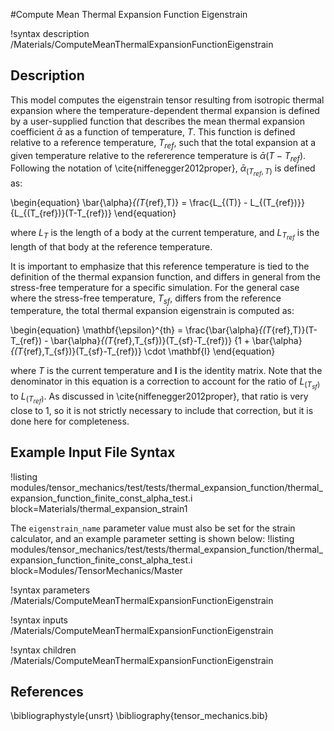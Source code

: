 #Compute Mean Thermal Expansion Function Eigenstrain

!syntax description /Materials/ComputeMeanThermalExpansionFunctionEigenstrain

## Description
This model computes the eigenstrain tensor resulting from isotropic thermal expansion where the temperature-dependent thermal expansion is defined by a user-supplied function that describes the mean thermal expansion coefficient $\bar{\alpha}$ as a function of temperature, $T$. This function is defined relative to a reference temperature, $T_{ref}$, such that the total expansion at a given temperature relative to the refererence temperature is $\bar{\alpha}(T-T_{ref})$.  Following the notation of \cite{niffenegger2012proper}, $\bar{\alpha}_{(T_{ref},T)}$ is defined as:

\begin{equation}
\bar{\alpha}_{(T_{ref},T)} = \frac{L_{(T)} - L_{(T_{ref})}}{L_{(T_{ref})}(T-T_{ref})}
\end{equation}

where $L_{T}$ is the length of a body at the current temperature, and $L_{T_{ref}}$ is the length of that body at the reference temperature.

It is important to emphasize that this reference temperature is tied to the definition of the thermal expansion function, and differs in general from the stress-free temperature for a specific simulation.  For the general case where the stress-free temperature, $T_{sf}$, differs from the reference temperature, the total thermal expansion eigenstrain is computed as:

\begin{equation}
\mathbf{\epsilon}^{th} = \frac{\bar{\alpha}_{(T_{ref},T)}(T-T_{ref}) - \bar{\alpha}_{(T_{ref},T_{sf})}(T_{sf}-T_{ref})}
{1 + \bar{\alpha}_{(T_{ref},T_{sf})}(T_{sf}-T_{ref})} \cdot \mathbf{I}
\end{equation}

where $T$ is the current temperature and $\mathbf{I}$ is the identity matrix.  Note that the denominator in this equation is a correction to account for the ratio of $L_{(T_{sf})}$ to $L_{(T_{ref})}$. As discussed in \cite{niffenegger2012proper}, that ratio is very close to 1, so it is not strictly necessary to include that correction, but it is done here for completeness.

## Example Input File Syntax
!listing modules/tensor_mechanics/test/tests/thermal_expansion_function/thermal_expansion_function_finite_const_alpha_test.i block=Materials/thermal_expansion_strain1

The `eigenstrain_name` parameter value must also be set for the strain calculator, and an example parameter setting is shown below:
!listing modules/tensor_mechanics/test/tests/thermal_expansion_function/thermal_expansion_function_finite_const_alpha_test.i block=Modules/TensorMechanics/Master

!syntax parameters /Materials/ComputeMeanThermalExpansionFunctionEigenstrain

!syntax inputs /Materials/ComputeMeanThermalExpansionFunctionEigenstrain

!syntax children /Materials/ComputeMeanThermalExpansionFunctionEigenstrain

## References
\bibliographystyle{unsrt}
\bibliography{tensor_mechanics.bib}
